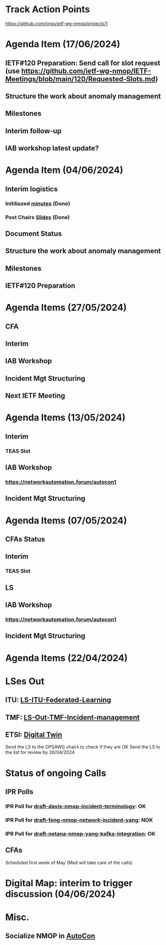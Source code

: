# Track Action Points

https://github.com/orgs/ietf-wg-nmop/projects/1

# Agenda Item (17/06/2024)

## IETF#120 Preparation: Send call for slot request  (use https://github.com/ietf-wg-nmop/IETF-Meetings/blob/main/120/Requested-Slots.md)
## Structure the work about anomaly management
## Milestones
## Interim follow-up
## IAB workshop latest update?

# Agenda Item (04/06/2024)

## Interim logistics
### Initiliazed [minutes](https://notes.ietf.org/notes-ietf-interim-2024-nmop-01-nmop?view) (Done)
### Post Chairs [Slides](https://datatracker.ietf.org/meeting/interim-2024-nmop-01/materials/slides-interim-2024-nmop-01-sessa-chairs-slides-00) (Done)
## Document Status
## Structure the work about anomaly management
## Milestones
## IETF#120 Preparation


# Agenda Items (27/05/2024)

## CFA
## Interim
## IAB Workshop
## Incident Mgt Structuring
## Next IETF Meeting

# Agenda Items (13/05/2024)

## Interim
### TEAS Slot
## IAB Workshop
### https://networkautomation.forum/autocon1
## Incident Mgt Structuring

# Agenda Items (07/05/2024)

## CFAs Status
## Interim
### TEAS Slot
## LS
## IAB Workshop
### https://networkautomation.forum/autocon1
## Incident Mgt Structuring


# Agenda Items (22/04/2024)

# LSes Out

## ITU: [LS-ITU-Federated-Learning](https://github.com/ietf-wg-nmop/Liaison-Statements-Out/blob/main/LS-ITU-Federated-Learning-rev%20042024.md)
## TMF: [LS-Out-TMF-Incident-management](https://github.com/ietf-wg-nmop/Liaison-Statements-Out/blob/main/LS-Out-TMF-Incident-management-rev%20042024.md)
## ETSI: [Digital Twin](https://github.com/ietf-wg-nmop/Liaison-Statements-Out/blob/main/LS-Out-ETSI-ZTM-rev%20042024.md)

Send the LS to the OPSAWG chairs to check if they are OK
Send the LS to the list for review by 26/04/2024

# Status of ongoing Calls

## IPR Polls
### IPR Poll for [draft-davis-nmop-incident-terminology](https://github.com/ietf-wg-nmop/Logistic/blob/main/ipr-poll-cfa/draft-davis-nmop-incident-terminology.md): OK
### IPR Poll for [draft-feng-nmop-network-incident-yang](https://github.com/ietf-wg-nmop/Logistic/blob/main/ipr-poll-cfa/draft-feng-nmop-network-incident-yang.md): NOK
### IPR Poll for [draft-netana-nmop-yang-kafka-integration](https://github.com/ietf-wg-nmop/Logistic/blob/main/ipr-poll-cfa/draft-netana-nmop-yang-kafka-integration.md): OK

## CFAs

Scheduled first week of May (Med will take care of the calls)

# Digital Map: interim to trigger discussion (04/06/2024)

# Misc.

## Socialize NMOP in [AutoCon](https://networkautomation.forum/autocon1)
